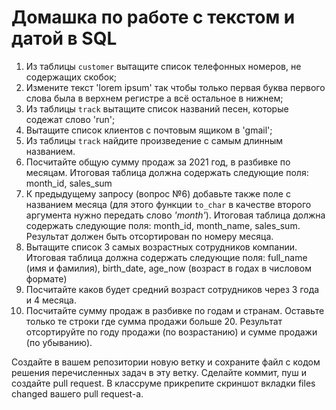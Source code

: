 # Домашка по работе с текстом и датой в SQL  

1. Из таблицы `customer` вытащите список телефонных номеров, не содержащих скобок;
2. Измените текст 'lorem ipsum' так чтобы только первая буква первого слова была в верхнем регистре а всё остальное в нижнем;
3. Из таблицы `track` вытащите список названий песен, которые содежат слово 'run';
4. Вытащите список клиентов с почтовым ящиком в 'gmail';
5. Из таблицы `track` найдите произведение с самым длинным названием.
6. Посчитайте общую сумму продаж за 2021 год, в разбивке по месяцам. Итоговая таблица должна содержать следующие поля: month_id, sales_sum
7. К предыдущему запросу (вопрос №6) добавьте также поле с названием месяца (для этого функции `to_char` в качестве второго аргумента нужно передать слово *'month'*). Итоговая таблица должна содержать следующие поля: month_id, month_name, sales_sum. Результат должен быть отсортирован по номеру месяца.
8. Вытащите список 3 самых возрастных сотрудников компании. Итоговая таблица должна содержать следующие поля: full_name (имя и фамилия), birth_date, age_now (возраст в годах в числовом формате)
9. Посчитайте каков будет средний возраст сотрудников через 3 года и 4 месяца.
10. Посчитайте сумму продаж в разбивке по годам и странам. Оставьте только те строки где сумма продажи больше 20. Результат отсортируйте по году продажи (по возрастанию) и сумме продажи (по убыванию).

Создайте в вашем репозитории новую ветку и сохраните файл с кодом решения перечисленных задач в эту ветку.
Сделайте коммит, пуш и создайте pull request.
В классруме прикрепите скриншот вкладки files changed вашего pull request-а.